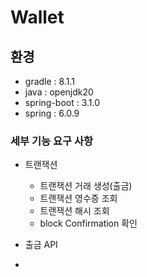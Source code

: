 # Wallet

## 환경
- gradle : 8.1.1
- java : openjdk20
- spring-boot : 3.1.0
- spring : 6.0.9


### 세부 기능 요구 사항

- 트랜잭션
  - 트랜잭션 거래 생성(출금)
  - 트랜잭션 영수증 조회
  - 트랜잭션 해시 조회
  - block Confirmation 확인
  

- 출금 API

- 